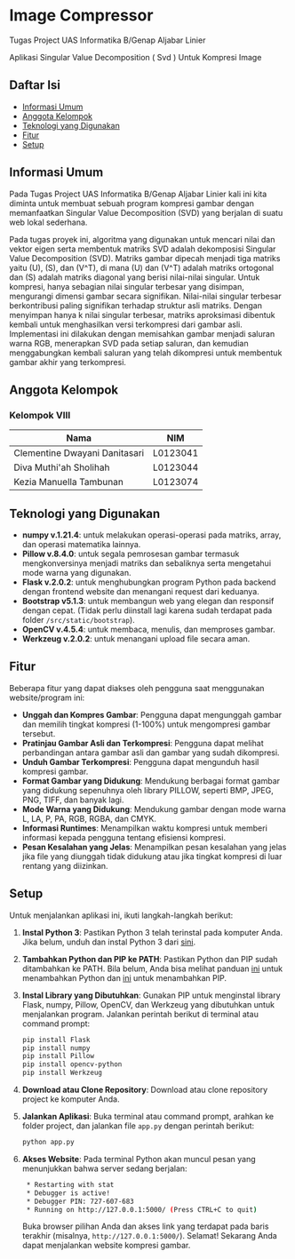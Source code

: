 # Image Compressor
Tugas Project UAS Informatika B/Genap Aljabar Linier

Aplikasi Singular Value Decomposition ( Svd ) Untuk Kompresi Image

## Daftar Isi
* [Informasi Umum](#informasi-umum)
* [Anggota Kelompok](#anggota-kelompok)
* [Teknologi yang Digunakan](#teknologi-yang-digunakan)
* [Fitur](#fitur)
* [Setup](#setup)

## Informasi Umum
Pada Tugas Project UAS Informatika B/Genap Aljabar Linier kali ini kita diminta untuk membuat sebuah program kompresi gambar dengan memanfaatkan Singular Value Decomposition (SVD) yang berjalan di suatu web lokal sederhana. 

Pada tugas proyek ini, algoritma yang digunakan untuk mencari nilai dan vektor eigen serta membentuk matriks SVD adalah dekomposisi Singular Value Decomposition (SVD). Matriks gambar dipecah menjadi tiga matriks yaitu \(U\), \(S\), dan \(V^T\), di mana \(U\) dan \(V^T\) adalah matriks ortogonal dan \(S\) adalah matriks diagonal yang berisi nilai-nilai singular. Untuk kompresi, hanya sebagian nilai singular terbesar yang disimpan, mengurangi dimensi gambar secara signifikan. Nilai-nilai singular terbesar berkontribusi paling signifikan terhadap struktur asli matriks. Dengan menyimpan hanya k nilai singular terbesar, matriks aproksimasi dibentuk kembali untuk menghasilkan versi terkompresi dari gambar asli. Implementasi ini dilakukan dengan memisahkan gambar menjadi saluran warna RGB, menerapkan SVD pada setiap saluran, dan kemudian menggabungkan kembali saluran yang telah dikompresi untuk membentuk gambar akhir yang terkompresi.

## Anggota Kelompok
### Kelompok VIII
| Nama                           | NIM      |
| ------------------------------ | -------- |
| Clementine Dwayani Danitasari  | L0123041 |
| Diva Muthi'ah Sholihah         | L0123044 |
| Kezia Manuella Tambunan        | L0123074 |

## Teknologi yang Digunakan
* **numpy v.1.21.4**: untuk melakukan operasi-operasi pada matriks, array, dan operasi matematika lainnya.
* **Pillow v.8.4.0**: untuk segala pemrosesan gambar termasuk mengkonversinya menjadi matriks dan sebaliknya serta mengetahui mode warna yang digunakan.
* **Flask v.2.0.2**: untuk menghubungkan program Python pada backend dengan frontend website dan menangani request dari keduanya.
* **Bootstrap v5.1.3**: untuk membangun web yang elegan dan responsif dengan cepat. (Tidak perlu diinstall lagi karena sudah terdapat pada folder `/src/static/bootstrap`).
* **OpenCV v.4.5.4**: untuk membaca, menulis, dan memproses gambar.
* **Werkzeug v.2.0.2**: untuk menangani upload file secara aman.

## Fitur
Beberapa fitur yang dapat diakses oleh pengguna saat menggunakan website/program ini:
* **Unggah dan Kompres Gambar**: Pengguna dapat mengunggah gambar dan memilih tingkat kompresi (1-100%) untuk mengompresi gambar tersebut.
* **Pratinjau Gambar Asli dan Terkompresi**: Pengguna dapat melihat perbandingan antara gambar asli dan gambar yang sudah dikompresi.
* **Unduh Gambar Terkompresi**: Pengguna dapat mengunduh hasil kompresi gambar.
* **Format Gambar yang Didukung**: Mendukung berbagai format gambar yang didukung sepenuhnya oleh library PILLOW, seperti BMP, JPEG, PNG, TIFF, dan banyak lagi.
* **Mode Warna yang Didukung**: Mendukung gambar dengan mode warna L, LA, P, PA, RGB, RGBA, dan CMYK.
* **Informasi Runtimes**: Menampilkan waktu kompresi untuk memberi informasi kepada pengguna tentang efisiensi kompresi.
* **Pesan Kesalahan yang Jelas**: Menampilkan pesan kesalahan yang jelas jika file yang diunggah tidak didukung atau jika tingkat kompresi di luar rentang yang diizinkan.

## Setup
Untuk menjalankan aplikasi ini, ikuti langkah-langkah berikut:

1. **Instal Python 3**:
   Pastikan Python 3 telah terinstal pada komputer Anda. Jika belum, unduh dan instal Python 3 dari [sini](http://www.python.org/downloads/).

2. **Tambahkan Python dan PIP ke PATH**:
   Pastikan Python dan PIP sudah ditambahkan ke PATH. Bila belum, Anda bisa melihat panduan [ini](http://stackoverflow.com/questions/3701646/how-to-add-to-the-pythonpath-in-windows-so-it-finds-my-modules-packages) untuk menambahkan Python dan [ini](http://stackoverflow.com/questions/23708898/pip-is-not-recognized-as-an-internal-or-external-command) untuk menambahkan PIP.

3. **Instal Library yang Dibutuhkan**:
   Gunakan PIP untuk menginstal library Flask, numpy, Pillow, OpenCV, dan Werkzeug yang dibutuhkan untuk menjalankan program. Jalankan perintah berikut di terminal atau command prompt:
   ```bash
   pip install Flask
   pip install numpy
   pip install Pillow
   pip install opencv-python
   pip install Werkzeug
   ```

4. **Download atau Clone Repository**:
   Download atau clone repository project ke komputer Anda.

5. **Jalankan Aplikasi**:
   Buka terminal atau command prompt, arahkan ke folder project, dan jalankan file `app.py` dengan perintah berikut:
   ```bash
   python app.py
   ```

6. **Akses Website**:
   Pada terminal Python akan muncul pesan yang menunjukkan bahwa server sedang berjalan:
   ```bash
    * Restarting with stat
    * Debugger is active!
    * Debugger PIN: 727-607-683
    * Running on http://127.0.0.1:5000/ (Press CTRL+C to quit)
   ```
   Buka browser pilihan Anda dan akses link yang terdapat pada baris terakhir (misalnya, `http://127.0.0.1:5000/`). Selamat! Sekarang Anda dapat menjalankan website kompresi gambar.

